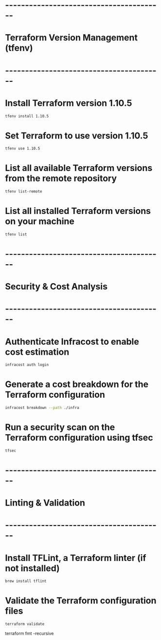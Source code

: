 # ----------------------------------------
# Terraform Version Management (tfenv)
# ----------------------------------------

# Install Terraform version 1.10.5
```bash
tfenv install 1.10.5
```

# Set Terraform to use version 1.10.5
```bash
tfenv use 1.10.5
```

# List all available Terraform versions from the remote repository
```bash
tfenv list-remote
```

# List all installed Terraform versions on your machine
```bash
tfenv list
```

# ----------------------------------------
# Security & Cost Analysis
# ----------------------------------------

# Authenticate Infracost to enable cost estimation
```bash
infracost auth login
```

# Generate a cost breakdown for the Terraform configuration

```bash
infracost breakdown --path ./infra
```

# Run a security scan on the Terraform configuration using tfsec
```bash
tfsec
```


# ----------------------------------------
# Linting & Validation
# ----------------------------------------

# Install TFLint, a Terraform linter (if not installed)
```bash
brew install tflint
```

# Validate the Terraform configuration files
```bash
terraform validate
```


terraform fmt -recursive 
